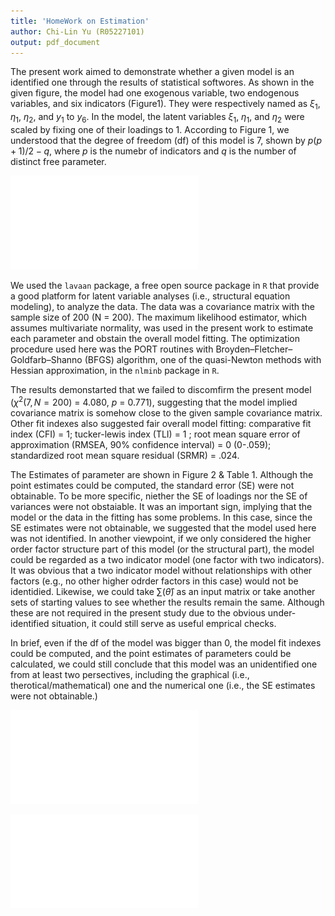 ```yaml
---
title: 'HomeWork on Estimation'
author: Chi-Lin Yu (R05227101)
output: pdf_document
---
```


The present work aimed to demonstrate whether a given model is an identified one through the results of statistical softwores. As shown in the given figure, the model had one exogenous variable, two endogenous variables, and six indicators (Figure1). They were respectively named as $\xi_1$, $\eta_1$, $\eta_2$, and $y_1$ to $y_6$. In the model, the latent variables $\xi_1$, $\eta_1$, and $\eta_2$ were scaled by fixing one of their loadings to $1$. According to Figure 1, we understood that the degree of freedom (df) of this model is $7$, shown by $p(p+1)/2 - q$, where $p$ is the numebr of indicators and $q$ is the number of distinct free parameter. 

![The given model. XI1 indicates $\xi_1$. ETA1 and ETA2 indicates $\eta_1$ and $\eta_2$. The colors specify different latent variables and its indicators. ](Fig1.pdf)

We used the `lavaan` package, a free open source package in `R` that provide a good platform for latent variable analyses (i.e., structural equation modeling), to analyze the data. The data was a covariance matrix with the sample size of 200 (N = 200). The maximum likelihood estimator, which assumes multivariate normality, was used in the present work to estimate each parameter and obstain the overall model fitting. The optimization procedure used here was the PORT routines with Broyden–Fletcher–Goldfarb–Shanno (BFGS) algorithm, one of the quasi-Newton methods with Hessian approximation, in the `nlminb` package in `R`.

The results demonstarted that we failed to discomfirm the present model (${\chi}^2(7, N = 200)$ = $4.080$, $p$ = $0.771$), suggesting that the model implied covariance matrix is somehow close to the given sample covariance matrix. Other fit indexes also suggested fair overall model fitting: comparative fit index (CFI) = 1; tucker-lewis index (TLI) = 1 ; root mean square error of approximation (RMSEA, 90% confidence interval) = 0 (0-.059); standardized root mean square residual (SRMR) = .024.

The Estimates of parameter are shown in Figure 2 & Table 1. Although the point estimates could be computed, the standard error (SE) were not obtainable. To be more specific, niether the SE of loadings nor the SE of variances were not obstaiable. It was an important sign, implying that the model or the data in the fitting has some problems. In this case, since the SE estimates were not obtainable, we suggested that the model used here was not identified. In another viewpoint, if we only considered the higher order factor structure part of this model (or the structural part), the model could be regarded as a two indicator model (one factor with two indicators). It was obvious that a two indicator model without relationships with other factors (e.g., no other higher odrder factors in this case) would not be identidied. Likewise, we could take $\sum(\hat\theta)$ as an input matrix or take another sets of starting values to see whether the results remain the same. Although these are not required in the present study due to the obvious under-identified situation, it could still serve as useful emprical checks.

In brief, even if the df of the model was bigger than 0, the model fit indexes could be computed, and the point estimates of parameters could be calculated, we could still conclude that this model was an unidentified one from at least two persectives, including the graphical (i.e., therotical/mathematical) one and the numerical one (i.e., the SE estimates were not obtainable.) 



![The point estimates of the parameter in the specified model.](Fig2.pdf)

![](Table1.pdf)

